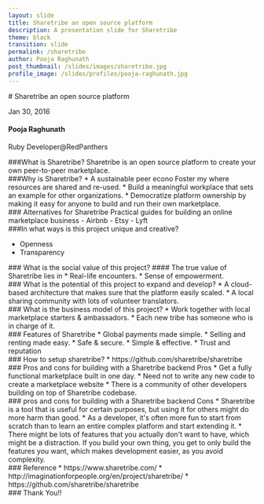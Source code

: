 ```yaml
---
layout: slide
title: Sharetribe an open source platform
description: A presentation slide for Sharetribe
theme: black
transition: slide
permalink: /sharetribe
author: Pooja Raghunath
post_thumbnail: /slides/images/sharetribe.jpg 
profile_image: /slides/profiles/pooja-raghunath.jpg
---
```

<section data-markdown>
# Sharetribe an open source platform

Jan 30, 2016
</section>

<section>
  <h4>Pooja Raghunath</h4>
  <p>
    Ruby Developer@RedPanthers
  </p>
</section>

<section data-markdown>
###What is Sharetribe?
Sharetribe is an open source platform to create your own peer-to-peer marketplace.
</section>

<section data-markdown>
###Why is Sharetribe?
* A sustainable peer econo Foster my where resources are shared and re-used.
* Build a meaningful workplace that sets an example for other organizations.
* Democratize platform ownership by making it easy for anyone to build and run their own marketplace.

</section>

<section data-markdown>
### Alternatives for Sharetribe
Practical guides for building an online marketplace business
   - Airbnb
   - Etsy
   - Lyft

</section>

<section data-markdown>
###In what ways is this project unique and creative?

* Openness 
* Transparency
</section>

<section data-markdown>
###  What is the social value of this project?
#### The true value of Sharetribe lies in
*  Real-life encounters.
*  Sense of empowerment. 

</section>

<section data-markdown>
### What is the potential of this project to expand and develop?
* A cloud-based architecture that makes sure that the platform  easily scaled.
* A local sharing community with lots of volunteer translators.

</section>


<section data-markdown>
### What is the business model of this project?
* Work together with local marketplace starters & ambassadors.
* Each new tribe has someone who is in charge of it.

</section>

<section data-markdown>
### Features of Sharetribe
* Global payments made simple.
* Selling and renting made easy.
* Safe & secure.
* Simple & effective.
* Trust and reputation

</section>

<section data-markdown>
### How to setup sharetribe?
* https://github.com/sharetribe/sharetribe

</section>



<section data-markdown>
### Pros and cons for building with a Sharetribe backend
 Pros
* Get a fully functional marketplace built in one day.
* Need not to write any new code to create a marketplace website
* There is a community of other developers building on top of Sharetribe codebase.
</section>

<section data-markdown>
### pros and cons for building with a Sharetribe backend
Cons
* Sharetribe is a tool that is useful for certain purposes, but using it for others might do more harm than good.
* As a developer, it's often more fun to start from scratch than to learn an entire complex platform and start extending it.
* There might be lots of features that you actually don't want to have, which might be a distraction. If you build your own thing, you get to only build the features you want, which makes development easier, as you avoid complexity.

</section>

<section data-markdown>
### Reference
* https://www.sharetribe.com/
* http://imaginationforpeople.org/en/project/sharetribe/
* https://github.com/sharetribe/sharetribe

</section>

<section data-markdown>
### Thank You!!

</section>